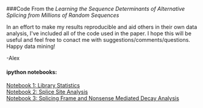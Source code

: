 ###Code From the *Learning the Sequence Determinants of Alternative Splicing from Millions of Random Sequences*

In an effort to make my results reproducible and aid others in their own data analysis, I've included all of the code used in the paper. I hope this will be useful and feel free to conact me with suggestions/comments/questions. Happy data mining!

-Alex

#### ipython notebooks:
[Notebook 1: Library Statistics](ipython.notebooks/Cell2015_N1_Library_Statistics.ipynb)<br>
[Notebook 2: Splice Site Analysis](ipython.notebooks/Cell2015_N2_Splice_Site_Analysis.ipynb)<br>
[Notebook 3: Splicing Frame and Nonsense Mediated Decay Analysis](ipython.notebooks/Cell2015_N3_A5SS_Splicing_Frame_Analysis.ipynb)<br>


